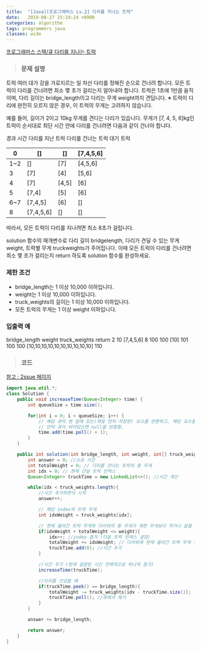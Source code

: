 ```yaml
---
title:  "[Java][프로그래머스 Lv.2] 다리를 지나는 트럭"
date:   2019-08-27 15:24:24 +0900
categories: algorithm
tags: programmers java
classes: wide
---  
```


[프로그래머스 스택/큐 다리를 지나는 트럭](https://programmers.co.kr/learn/courses/30/lessons/42583)   

> ### 문제 설명

트럭 여러 대가 강을 가로지르는 일 차선 다리를 정해진 순으로 건너려 합니다. 모든 트럭이 다리를 건너려면 최소 몇 초가 걸리는지 알아내야 합니다. 트럭은 1초에 1만큼 움직이며, 다리 길이는 bridge_length이고 다리는 무게 weight까지 견딥니다.
※ 트럭이 다리에 완전히 오르지 않은 경우, 이 트럭의 무게는 고려하지 않습니다.

예를 들어, 길이가 2이고 10kg 무게를 견디는 다리가 있습니다. 무게가 [7, 4, 5, 6]kg인 트럭이 순서대로 최단 시간 안에 다리를 건너려면 다음과 같이 건너야 합니다.

경과 시간	다리를 지난 트럭	다리를 건너는 트럭	대기 트럭

| 0   	| []        	| []    	| [7,4,5,6] 	|
|-----	|-----------	|-------	|-----------	|
| 1~2 	| []        	| [7]   	| [4,5,6]   	|
| 3   	| [7]       	| [4]   	| [5,6]     	|
| 4   	| [7]       	| [4,5] 	| [6]       	|
| 5   	| [7,4]     	| [5]   	| [6]       	|
| 6~7 	| [7,4,5]   	| [6]   	| []        	|
| 8   	| [7,4,5,6] 	| []    	| []        	|

따라서, 모든 트럭이 다리를 지나려면 최소 8초가 걸립니다.

solution 함수의 매개변수로 다리 길이 bridgelength, 다리가 견딜 수 있는 무게 weight, 트럭별 무게 truckweights가 주어집니다. 이때 모든 트럭이 다리를 건너려면 최소 몇 초가 걸리는지 return 하도록 solution 함수를 완성하세요.

### 제한 조건

- bridge_length는 1 이상 10,000 이하입니다.
- weight는 1 이상 10,000 이하입니다.
- truck_weights의 길이는 1 이상 10,000 이하입니다.
- 모든 트럭의 무게는 1 이상 weight 이하입니다.

### 입출력 예
bridge_length	weight	truck_weights	return
2	10	[7,4,5,6]	8
100	100	[10]	101
100	100	[10,10,10,10,10,10,10,10,10,10]	110


>### 코드

[참고 : 2ssue 페이지](https://2ssue.github.io/algorithm/programmers_42583/)

```java
import java.util.*;
class Solution {
    public void increaseTime(Queue<Integer> time) {
        int queueSize = time.size();

        for(int i = 0; i < queueSize; i++) {
            // 해당 큐의 맨 앞에 있는(제일 먼저 저장된) 요소를 반환하고, 해당 요소를 큐에서 제거함.
            // 만약 큐가 비어있으면 null을 반환함.
            time.add(time.poll() + 1);
        }
    }

    public int solution(int bridge_length, int weight, int[] truck_weights) {
        int answer = 0; //소요 시간
        int totalWeight = 0; // 다리를 건너는 트럭의 총 무게
        int idx = 0; // 현재 건널 트럭 인덱스
        Queue<Integer> truckTime = new LinkedList<>(); //시간 계산

        while(idx < truck_weights.length){
            //시간 추가하면서 시작
            answer++;

            // 해당 index의 트럭 무게
            int idxWeight = truck_weights[idx];

            // 현재 올라간 트럭 무게와 다리위의 총 무게가 제한 무개보다 적거나 같을 때
            if(idxWeight + totalWeight <= weight){
                idx++; //index 증가 (다음 트럭 인덱스 설정)
                totalWeight += idxWeight; // 다리위에 현재 올라간 트럭 무게 추가
                truckTime.add(0); //시간 추가
            }

            //시간 추가 (현재 설정된 시간 전체적으로 하나씩 증가)
            increaseTime(truckTime);

            //다리를 건넜을 때
            if(truckTime.peek() == bridge_length){
                totalWeight -= truck_weights[idx - truckTime.size()];
                truckTime.poll(); //큐에서 제거
            }
        }

        answer += bridge_length;

        return answer;
    }
}
```
